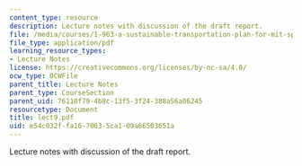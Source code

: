 ```yaml
---
content_type: resource
description: Lecture notes with discussion of the draft report.
file: /media/courses/1-963-a-sustainable-transportation-plan-for-mit-spring-2007/e54c032ffa1670635ca109a66503651a_lect9.pdf
file_type: application/pdf
learning_resource_types:
- Lecture Notes
license: https://creativecommons.org/licenses/by-nc-sa/4.0/
ocw_type: OCWFile
parent_title: Lecture Notes
parent_type: CourseSection
parent_uid: 76110f79-4b8c-13f5-3f24-388a56a06245
resourcetype: Document
title: lect9.pdf
uid: e54c032f-fa16-7063-5ca1-09a66503651a
---
```

Lecture notes with discussion of the draft report.